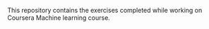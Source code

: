 This repository contains the exercises completed while working on Coursera Machine learning course.
